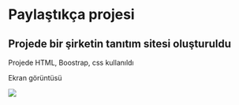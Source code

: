 <h1>Paylaştıkça projesi</h1>

<h2>Projede bir şirketin tanıtım sitesi oluşturuldu</h2>

<p>Projede HTML, Boostrap, css kullanıldı</p>

<p> Ekran görüntüsü</p>

![](projevideo.gif)


